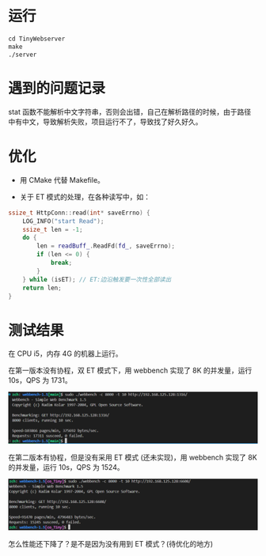 # 运行

```
cd TinyWebserver
make
./server
```

# 遇到的问题记录

stat 函数不能解析中文字符串，否则会出错，自己在解析路径的时候，由于路径中有中文，导致解析失败，项目运行不了，导致找了好久好久。

# 优化

- 用 CMake 代替 Makefile。

- 关于 ET 模式的处理，在各种读写中，如：

```Cpp
ssize_t HttpConn::read(int* saveErrno) {
    LOG_INFO("start Read");
    ssize_t len = -1;
    do {
        len = readBuff_.ReadFd(fd_, saveErrno);
        if (len <= 0) {
            break;
        }
    } while (isET); // ET:边沿触发要一次性全部读出
    return len;
}
```

# 测试结果

在 CPU i5，内存 4G 的机器上运行。

在第一版本没有协程，双 ET 模式下，用 webbench 实现了 8K 的并发量，运行 10s，QPS 为 1731。

![V1_0](./img/V1_0.png)

在第二版本有协程，但是没有采用 ET 模式 (还未实现)，用 webbench 实现了 8K 的并发量，运行 10s，QPS 为 1524。

![V1_1](./img/V1_1.png)

怎么性能还下降了？是不是因为没有用到 ET 模式？(待优化的地方)
